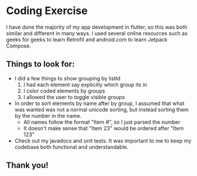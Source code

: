 # Coding Exercise
I have done the majority of my app development in flutter, so this was both similar and different in many ways. I used several online resources such as geeks for geeks 
to learn Retrofit and android.com to learn Jetpack Compose.

## Things to look for:
<ul>
  <li>I did a few things to show grouping by listId
  <ol>
    <li>I had each element say explicitly which group its in</li>
    <li>I color coded elements by groups</li>
    <li>I allowed the user to toggle visible groups</li>
  </ol>
  </li>
  <li>In order to sort elements by name after by group, I assumed that what was wanted was not a normal unicode sorting, but instead sorting them by the number in the name.
  <ul>
    <li>All names follow the format "Item #", so I just parsed the number</li>
    <li>It doesn't make sense that "Item 23" would be ordered after "Item 123"</li>
  </ul>
  </li>
  <li>
    Check out my javadocs and unit tests. It was important to me to keep my codebase both functional and understandable.
  </li>
</ul>

## Thank you!

